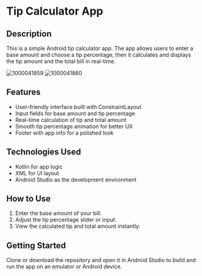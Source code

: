 # Tip Calculator App

## Description  
This is a simple Android tip calculator app. The app allows users to enter a base amount and choose a tip percentage, then it calculates and displays the tip amount and the total bill in real-time.

![1000041859](https://github.com/user-attachments/assets/ad562645-d726-46d8-87da-dffff1184745)
![1000041860](https://github.com/user-attachments/assets/d0e3d99c-f0e9-413f-9f4d-4f0f35d28f0e)


## Features  
- User-friendly interface built with ConstraintLayout  
- Input fields for base amount and tip percentage  
- Real-time calculation of tip and total amount  
- Smooth tip percentage animation for better UX  
- Footer with app info for a polished look  

## Technologies Used  
- Kotlin for app logic  
- XML for UI layout  
- Android Studio as the development environment  

## How to Use  
1. Enter the base amount of your bill.  
2. Adjust the tip percentage slider or input.  
3. View the calculated tip and total amount instantly.  

## Getting Started  
Clone or download the repository and open it in Android Studio to build and run the app on an emulator or Android device.

